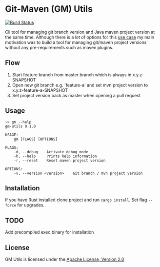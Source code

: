 # Git-Maven (GM) Utils

[![Build Status](https://travis-ci.com/d-kos/gm-utils.svg?branch=master)](https://travis-ci.com/d-kos/gm-utils)

Cli tool for managing git branch version and Java maven project version at the same time.
Although there is a lot of options for this [use case](https://stackoverflow.com/questions/13583953/deriving-maven-artifact-version-from-git-branch) my main motivation was to build a tool for managing git/maven project versions without any pre-requirements such as maven plugins.

## Flow
1) Start feature branch from master branch which is always in x.y.z-SNAPSHOT
2) Open new git branch e.g. 'feature-a' and set mvn project version to x.y.z-feature-a-SNAPSHOT
3) Set project version back as master when opening a pull request

## Usage
```
~> gm --help
gm-utils 0.1.0

USAGE:
    gm [FLAGS] [OPTIONS]

FLAGS:
    -d, --debug    Activate debug mode
    -h, --help     Prints help information
    -r, --reset    Reset maven project version

OPTIONS:
    -v, --version <version>    Git branch / mvn project version
```

## Installation
If you have Rust installed clone project and run `cargo install`. Set flag `--force` for upgrades.

## TODO
Add precompiled exec binary for installation


## License

GM Utils is licensed under the [Apache License, Version 2.0](http://www.apache.org/licenses/LICENSE-2.0)
